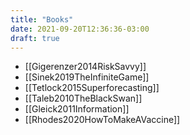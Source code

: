 ```yaml
---
title: "Books"
date: 2021-09-20T12:36:36-03:00
draft: true
---
```


- [[Gigerenzer2014RiskSavvy]]
- [[Sinek2019TheInfiniteGame]]
- [[Tetlock2015Superforecasting]]
- [[Taleb2010TheBlackSwan]]
- [[Gleick2011Information]]
- [[Rhodes2020HowToMakeAVaccine]]


